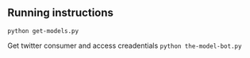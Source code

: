 Running instructions
-------------------
`python get-models.py`


Get twitter consumer and access creadentials
`python the-model-bot.py`